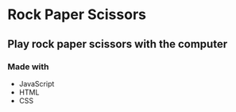 # Rock Paper Scissors

## Play rock paper scissors with the computer

### Made with
- JavaScript
- HTML
- CSS
